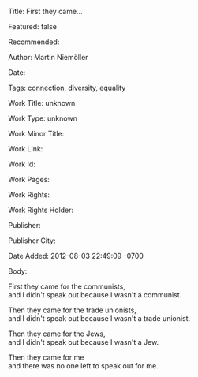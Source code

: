 Title: First they came...

Featured: false

Recommended: 

Author: Martin Niemöller

Date: 

Tags: connection, diversity, equality

Work Title: unknown

Work Type: unknown

Work Minor Title:  

Work Link: 

Work Id:  

Work Pages:  

Work Rights:  

Work Rights Holder:  

Publisher:  

Publisher City:  

Date Added: 2012-08-03 22:49:09 -0700

Body:

First they came for the communists,  
and I didn't speak out because I wasn't a communist. 

Then they came for the trade unionists,  
and I didn't speak out because I wasn't a trade unionist. 

Then they came for the Jews,  
and I didn't speak out because I wasn't a Jew. 

Then they came for me  
and there was no one left to speak out for me.

